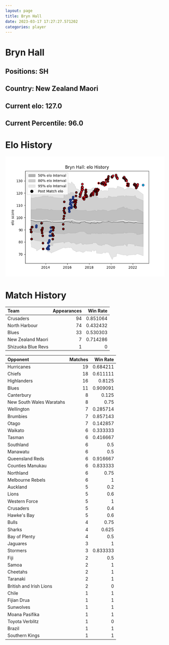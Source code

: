 ```yaml
---  
layout: page  
title: Bryn Hall  
date: 2023-03-17 17:27:27.571202  
categories: player  
---
```

# Bryn Hall

## Positions: SH

## Country: New Zealand Maori

## Current elo: 127.0

## Current Percentile: 96.0

# Elo History


![elo history](history_BrynHall.png)
# Match History


| Team               |   Appearances |   Win Rate |
|:-------------------|--------------:|-----------:|
| Crusaders          |            94 |   0.851064 |
| North Harbour      |            74 |   0.432432 |
| Blues              |            33 |   0.530303 |
| New Zealand Maori  |             7 |   0.714286 |
| Shizuoka Blue Revs |             1 |   0        |

| Opponent                 |   Matches |   Win Rate |
|:-------------------------|----------:|-----------:|
| Hurricanes               |        19 |   0.684211 |
| Chiefs                   |        18 |   0.611111 |
| Highlanders              |        16 |   0.8125   |
| Blues                    |        11 |   0.909091 |
| Canterbury               |         8 |   0.125    |
| New South Wales Waratahs |         8 |   0.75     |
| Wellington               |         7 |   0.285714 |
| Brumbies                 |         7 |   0.857143 |
| Otago                    |         7 |   0.142857 |
| Waikato                  |         6 |   0.333333 |
| Tasman                   |         6 |   0.416667 |
| Southland                |         6 |   0.5      |
| Manawatu                 |         6 |   0.5      |
| Queensland Reds          |         6 |   0.916667 |
| Counties Manukau         |         6 |   0.833333 |
| Northland                |         6 |   0.75     |
| Melbourne Rebels         |         6 |   1        |
| Auckland                 |         5 |   0.2      |
| Lions                    |         5 |   0.6      |
| Western Force            |         5 |   1        |
| Crusaders                |         5 |   0.4      |
| Hawke's Bay              |         5 |   0.6      |
| Bulls                    |         4 |   0.75     |
| Sharks                   |         4 |   0.625    |
| Bay of Plenty            |         4 |   0.5      |
| Jaguares                 |         3 |   1        |
| Stormers                 |         3 |   0.833333 |
| Fiji                     |         2 |   0.5      |
| Samoa                    |         2 |   1        |
| Cheetahs                 |         2 |   1        |
| Taranaki                 |         2 |   1        |
| British and Irish Lions  |         2 |   0        |
| Chile                    |         1 |   1        |
| Fijian Drua              |         1 |   1        |
| Sunwolves                |         1 |   1        |
| Moana Pasifika           |         1 |   1        |
| Toyota Verblitz          |         1 |   0        |
| Brazil                   |         1 |   1        |
| Southern Kings           |         1 |   1        |